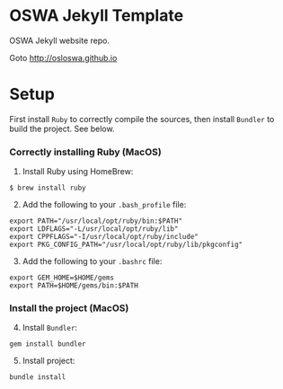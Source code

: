 # OSWA Jekyll Template

OSWA Jekyll website repo.

Goto http://osloswa.github.io

# Setup

First install `Ruby` to correctly compile the sources, then install `Bundler` to build the project. See below.

### Correctly installing Ruby (MacOS)

1. Install Ruby using HomeBrew:

```
$ brew install ruby
```

2. Add the following to your `.bash_profile` file:

```
export PATH="/usr/local/opt/ruby/bin:$PATH"                    
export LDFLAGS="-L/usr/local/opt/ruby/lib"
export CPPFLAGS="-I/usr/local/opt/ruby/include"
export PKG_CONFIG_PATH="/usr/local/opt/ruby/lib/pkgconfig"
```  

3. Add the following to your `.bashrc` file:

```
export GEM_HOME=$HOME/gems
export PATH=$HOME/gems/bin:$PATH

```

### Install the project (MacOS)

4. Install `Bundler`:

`gem install bundler`

5. Install project:

`bundle install`
